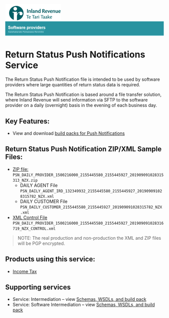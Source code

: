 ![IRD logo](../Images/IRlogo.gif)
![Software Dev](../Images/SoftwareDev.png)

# Return Status Push Notifications Service 

The Return Status Push Notification file is intended to be used by software providers where 
large quantities of return status data is required. 

The Return Status Push Notification is based around a file transfer solution, where Inland 
Revenue will send information via SFTP to the software provider on a daily (overnight) basis in 
the evening of each business day.  

## Key Features:
* View and download [build packs for Push Notifications](Gateway%20Services%20Build%20Pack%20-%20Push%20Notifications.pdf)

## Return Status Push Notification ZIP/XML Sample Files:

* [ZIP file:](Sample%20Files/PSN_DAILY_PROVIDER_1500216000_2155445580_2155445927_201909091028315313_NZX.zip) `PSN_DAILY_PROVIDER_1500216000_2155445580_2155445927_201909091028315313_NZX.zip`
    * DAILY AGENT File `PSN_DAILY_AGENT_IRD_132349932_2155445580_2155445927_201909091028315782_NZX.xml`
	* DAILY CUSTOMER File `PSN_DAILY_CUSTOMER_2155445580_2155445927_201909091028315782_NZX.xml`
* [XML Control File](Sample%20Files/PSN_DAILY_PROVIDER_1500216000_2155445580_2155445927_201909091028316719_NZX_CONTROL.xml)  `PSN_DAILY_PROVIDER_1500216000_2155445580_2155445927_201909091028316719_NZX_CONTROL.xml`

> NOTE: The real production and non-production the XML and ZIP files will be PGP encrypted.

## Products using this service:
* [Income Tax](../Product%20-%20Income%20Tax/)

## Supporting services
* Service: Intermediation – view [Schemas, WSDLs, and build pack](../Service%20-%20Intermediation/)
* Service: Software Intermediation – view [Schemas, WSDLs, and build pack](../Service%20-%20Software%20Intermediation/)


